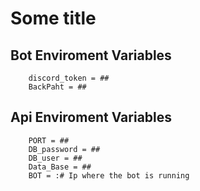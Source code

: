 # Some title

## Bot Enviroment Variables

```
    discord_token = ##
    BackPaht = ##
```

## Api Enviroment Variables
```
    PORT = ##
    DB_password = ##
    DB_user = ##
    Data_Base = ##
    BOT = :# Ip where the bot is running
```